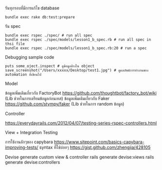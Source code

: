 รันทุกรอบที่มีการแก้ไข database
```
bundle exec rake db:test:prepare
```
รัน spec
```
bundle exec rspec ./spec/ # run all spec
bundle exec rspec ./spec/models/lesson1_b_spec.rb # run all spec in thsi file
bundle exec rspec ./spec/models/lesson1_b_spec.rb:20 # run a spec 
```
Debugging sample code
```
puts some_oject.inspect # ดูข้อมูลข้างใน object
save_screenshot("/Users/xxxxx/Desktop/test1.jpg") # ดูผลลัพธ์การทำงานของ automation ที่เขียนไป
```

Model

ข้อมูลเพิ่มเติมเกี่ยวกับ FactoryBot https://github.com/thoughtbot/factory_bot/wiki (Lib ช่วยในการเตรียมข้อมูลก่อนเทส)
ข้อมูลเพิ่มเติมเกี่ยวกับ Faker https://github.com/stympy/faker (Lib ช่วยในการ random ข้อมูล)

Controller

https://everydayrails.com/2012/04/07/testing-series-rspec-controllers.html

View + Integration Testing

การใช้งานลักๆของ capybara https://www.sitepoint.com/basics-capybara-improving-tests/
syntax ที่ใช่บ่อยๆ https://gist.github.com/zhengjia/428105



Devise generate custom view & controller
rails generate devise:views
rails generate devise:controllers
